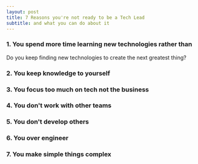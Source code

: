 ```yaml
---
layout: post
title: 7 Reasons you're not ready to be a Tech Lead
subtitle: and what you can do about it
---
```


### 1. You spend more time learning new technologies rather than
Do you keep finding new technologies to create the next greatest thing?

### 2. You keep knowledge to yourself

### 3. You focus too much on tech not the business

### 4. You don't work with other teams

### 5. You don't develop others

### 6. You over engineer

### 7. You make simple things complex
